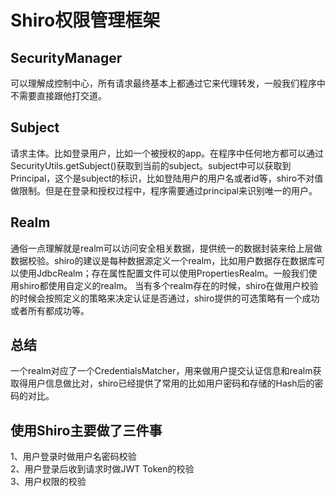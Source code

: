 # Shiro权限管理框架
## SecurityManager
可以理解成控制中心，所有请求最终基本上都通过它来代理转发，一般我们程序中不需要直接跟他打交道。
## Subject
请求主体。比如登录用户，比如一个被授权的app。在程序中任何地方都可以通过SecurityUtils.getSubject()获取到当前的subject。subject中可以获取到Principal，这个是subject的标识，比如登陆用户的用户名或者id等，shiro不对值做限制。但是在登录和授权过程中，程序需要通过principal来识别唯一的用户。
## Realm
通俗一点理解就是realm可以访问安全相关数据，提供统一的数据封装来给上层做数据校验。shiro的建议是每种数据源定义一个realm，比如用户数据存在数据库可以使用JdbcRealm；存在属性配置文件可以使用PropertiesRealm。一般我们使用shiro都使用自定义的realm。
当有多个realm存在的时候，shiro在做用户校验的时候会按照定义的策略来决定认证是否通过，shiro提供的可选策略有一个成功或者所有都成功等。
## 总结
一个realm对应了一个CredentialsMatcher，用来做用户提交认证信息和realm获取得用户信息做比对，shiro已经提供了常用的比如用户密码和存储的Hash后的密码的对比。
## 使用Shiro主要做了三件事
1、用户登录时做用户名密码校验  
2、用户登录后收到请求时做JWT Token的校验  
3、用户权限的校验